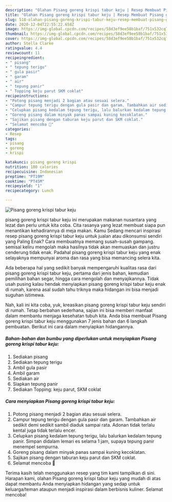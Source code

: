 ```yaml
---
description: "Olahan Pisang goreng krispi tabur keju | Resep Membuat Pisang goreng krispi tabur keju Yang Sedap"
title: "Olahan Pisang goreng krispi tabur keju | Resep Membuat Pisang goreng krispi tabur keju Yang Sedap"
slug: 518-olahan-pisang-goreng-krispi-tabur-keju-resep-membuat-pisang-goreng-krispi-tabur-keju-yang-sedap
date: 2020-12-04T22:55:22.658Z
image: https://img-global.cpcdn.com/recipes/58d3ef9ee58b1baf/751x532cq70/pisang-goreng-krispi-tabur-keju-foto-resep-utama.jpg
thumbnail: https://img-global.cpcdn.com/recipes/58d3ef9ee58b1baf/751x532cq70/pisang-goreng-krispi-tabur-keju-foto-resep-utama.jpg
cover: https://img-global.cpcdn.com/recipes/58d3ef9ee58b1baf/751x532cq70/pisang-goreng-krispi-tabur-keju-foto-resep-utama.jpg
author: Stella Clarke
ratingvalue: 4.4
reviewcount: 11
recipeingredient:
- " pisang"
- " tepung terigu"
- " gula pasir"
- " garam"
- " air"
- " tepung panir"
- " Topping keju parut SKM coklat"
recipeinstructions:
- "Potong pisang menjadi 2 bagian atau sesuai selera."
- "Campur tepung terigu dengan gula pasir dan garam. Tambahkan air sedikit demi sedikit sambil diaduk sampai rata. Adonan tidak terlalu kental juga tidak terlalu encer."
- "Celupkan pisang kedalam tepung terigu, lalu balurkan kedalam tepung panir. Simpan didalam lemari es selama 1 jam, supaya tepung panir menempel sempurna."
- "Goreng pisang dalam minyak panas sampai kuning kecoklatan."
- "Sajikan pisang dengan taburan keju parut dan SKM coklat."
- "Selamat mencoba 💖"
categories:
- Resep
tags:
- pisang
- goreng
- krispi

katakunci: pisang goreng krispi 
nutrition: 180 calories
recipecuisine: Indonesian
preptime: "PT19M"
cooktime: "PT45M"
recipeyield: "1"
recipecategory: Lunch

---
```



![Pisang goreng krispi tabur keju](https://img-global.cpcdn.com/recipes/58d3ef9ee58b1baf/751x532cq70/pisang-goreng-krispi-tabur-keju-foto-resep-utama.jpg)


pisang goreng krispi tabur keju ini merupakan makanan nusantara yang lezat dan perlu untuk kita coba. Cita rasanya yang lezat membuat siapa pun menantikan kehadirannya di meja makan.
Kamu Sedang mencari inspirasi resep pisang goreng krispi tabur keju untuk jualan atau dikonsumsi sendiri yang Paling Enak? Cara membuatnya memang susah-susah gampang. semisal keliru mengolah maka hasilnya tidak akan memuaskan dan justru cenderung tidak enak. Padahal pisang goreng krispi tabur keju yang enak selayaknya mempunyai aroma dan rasa yang bisa memancing selera kita.

Ada beberapa hal yang sedikit banyak mempengaruhi kualitas rasa dari pisang goreng krispi tabur keju, pertama dari jenis bahan, kemudian pemilihan bahan segar, hingga cara mengolah dan menyajikannya. Tidak usah pusing kalau hendak menyiapkan pisang goreng krispi tabur keju enak di rumah, karena asal sudah tahu triknya maka hidangan ini bisa menjadi suguhan istimewa.




Nah, kali ini kita coba, yuk, kreasikan pisang goreng krispi tabur keju sendiri di rumah. Tetap berbahan sederhana, sajian ini bisa memberi manfaat dalam membantu menjaga kesehatan tubuh kita. Anda bisa membuat Pisang goreng krispi tabur keju menggunakan 7 jenis bahan dan 6 langkah pembuatan. Berikut ini cara dalam menyiapkan hidangannya.

<!--inarticleads1-->

##### Bahan-bahan dan bumbu yang diperlukan untuk menyiapkan Pisang goreng krispi tabur keju:

1. Sediakan  pisang
1. Sediakan  tepung terigu
1. Ambil  gula pasir
1. Ambil  garam
1. Sediakan  air
1. Siapkan  tepung panir
1. Sediakan  Topping: keju parut, SKM coklat




<!--inarticleads2-->

##### Cara menyiapkan Pisang goreng krispi tabur keju:

1. Potong pisang menjadi 2 bagian atau sesuai selera.
1. Campur tepung terigu dengan gula pasir dan garam. Tambahkan air sedikit demi sedikit sambil diaduk sampai rata. Adonan tidak terlalu kental juga tidak terlalu encer.
1. Celupkan pisang kedalam tepung terigu, lalu balurkan kedalam tepung panir. Simpan didalam lemari es selama 1 jam, supaya tepung panir menempel sempurna.
1. Goreng pisang dalam minyak panas sampai kuning kecoklatan.
1. Sajikan pisang dengan taburan keju parut dan SKM coklat.
1. Selamat mencoba 💖




Terima kasih telah menggunakan resep yang tim kami tampilkan di sini. Harapan kami, olahan Pisang goreng krispi tabur keju yang mudah di atas dapat membantu Anda menyiapkan hidangan yang sedap untuk keluarga/teman ataupun menjadi inspirasi dalam berbisnis kuliner. Selamat mencoba!
